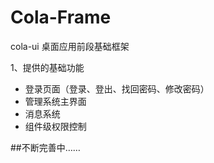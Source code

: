 # Cola-Frame
cola-ui 桌面应用前段基础框架

1、提供的基础功能

* 登录页面（登录、登出、找回密码、修改密码）
* 管理系统主界面
* 消息系统
* 组件级权限控制


##不断完善中……